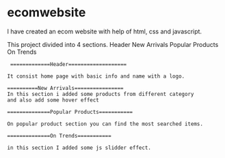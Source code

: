 # ecomwebsite
I have created an ecom website with help of html, css and javascript.


This project divided into 4 sections.
Header
New Arrivals
Popular Products
On Trends

     =============Header===================
    
    It consist home page with basic info and name with a logo.
    
    ==========New Arrivals================
    In this section i added some products from different category
    and also add some hover effect
    
    ==============Popular Products===========
    
    On popular product section you can find the most searched items.
    
    ==============On Trends===========
    
    in this section I added some js slidder effect.
    
